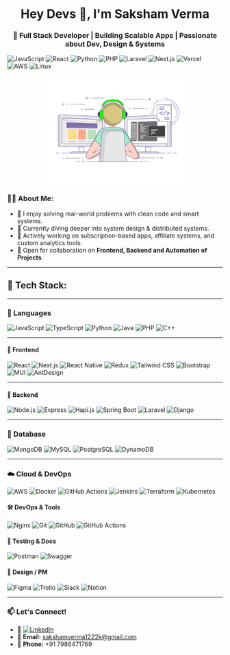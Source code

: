 <!-- Header Section -->
<h1 align="center">Hey Devs 👋, I'm Saksham Verma</h1>
<h3 align="center">🚀 Full Stack Developer | Building Scalable Apps | Passionate about Dev, Design & Systems</h3>


![JavaScript](https://img.shields.io/badge/Code-JavaScript-informational?style=flat&logo=javascript&color=F7DF1E)
![React](https://img.shields.io/badge/Framework-React-informational?style=flat&logo=react&color=61DAFB)
![Python](https://img.shields.io/badge/Code-Python-informational?style=flat&logo=python&color=3776AB)
![PHP](https://img.shields.io/badge/Code-PHP-informational?style=flat&logo=php&color=777BB4)
![Laravel](https://img.shields.io/badge/Framework-Laravel-informational?style=flat&logo=laravel&color=FF2D20)
![Next.js](https://img.shields.io/badge/Framework-Next.js-informational?style=flat&logo=next.js&color=000000)
![Vercel](https://img.shields.io/badge/Deployment-Vercel-informational?style=flat&logo=vercel&color=000000)
![AWS](https://img.shields.io/badge/Cloud-AWS-informational?style=flat&logo=amazon-aws&color=232F3E)
![Linux](https://img.shields.io/badge/System-Linux-informational?style=flat&logo=linux&color=FCC624)

<!-- GIF or Banner -->
<p align="center">
  <img src="https://raw.githubusercontent.com/mikonoid/mikonoid/main/images/gifs/coder3.gif" height="250" />
</p>

<!-- About Section -->
### 👨‍💻 About Me:
- 🧠 I enjoy solving real-world problems with clean code and smart systems.
- 🌱 Currently diving deeper into system design & distributed systems.
- 🎯 Actively working on subscription-based apps, affiliate systems, and custom analytics tools.
- 🤝 Open for collaboration on **Frontend, Backend and Automation of Projects**.

---

<!-- Languages and Tools with Icons -->
## 🧰 Tech Stack:

---

### 💬 Languages  
![JavaScript](https://img.shields.io/badge/-JavaScript-black?style=flat-square&logo=javascript) ![TypeScript](https://img.shields.io/badge/-TypeScript-3178c6?style=flat-square&logo=typescript&logoColor=white) ![Python](https://img.shields.io/badge/-Python-3776AB?style=flat-square&logo=python&logoColor=white) ![Java](https://img.shields.io/badge/-Java-007396?style=flat-square&logo=java) ![PHP](https://img.shields.io/badge/-PHP-777BB4?style=flat-square&logo=php&logoColor=white) ![C++](https://img.shields.io/badge/-C++-00599C?style=flat-square&logo=cplusplus&logoColor=white)

---

#### 🚀 Frontend
![React](https://img.shields.io/badge/-React-61DAFB?style=flat-square&logo=react&logoColor=black)  ![Next.js](https://img.shields.io/badge/-Next.js-000000?style=flat-square&logo=nextdotjs)  ![React Native](https://img.shields.io/badge/-React%20Native-20232A?style=flat-square&logo=react)  ![Redux](https://img.shields.io/badge/-Redux-764ABC?style=flat-square&logo=redux&logoColor=white)  ![Tailwind CSS](https://img.shields.io/badge/-TailwindCSS-38B2AC?style=flat-square&logo=tailwind-css&logoColor=white)  ![Bootstrap](https://img.shields.io/badge/-Bootstrap-563D7C?style=flat-square&logo=bootstrap)  ![MUI](https://img.shields.io/badge/-MUI-007FFF?style=flat-square&logo=mui&logoColor=white)  ![AntDesign](https://img.shields.io/badge/-AntDesign-0170FE?style=flat-square&logo=ant-design)

---

#### 🧱 Backend
![Node.js](https://img.shields.io/badge/-Node.js-339933?style=flat-square&logo=node.js&logoColor=white)  ![Express](https://img.shields.io/badge/-Express-000000?style=flat-square&logo=express&logoColor=white)  ![Hapi.js](https://img.shields.io/badge/-Hapi.js-FF6C37?style=flat-square&logo=hapi&logoColor=white)  ![Spring Boot](https://img.shields.io/badge/-SpringBoot-6DB33F?style=flat-square&logo=springboot&logoColor=white)  ![Laravel](https://img.shields.io/badge/-Laravel-F55247?style=flat-square&logo=laravel&logoColor=white)  ![Django](https://img.shields.io/badge/-Django-092E20?style=flat-square&logo=django&logoColor=white)

---

### 🧮 Database  
![MongoDB](https://img.shields.io/badge/-MongoDB-4DB33D?style=flat-square&logo=mongodb&logoColor=white)  ![MySQL](https://img.shields.io/badge/-MySQL-00758F?style=flat-square&logo=mysql&logoColor=white)  ![PostgreSQL](https://img.shields.io/badge/-PostgreSQL-336791?style=flat-square&logo=postgresql&logoColor=white)  ![DynamoDB](https://img.shields.io/badge/-DynamoDB-4053D6?style=flat-square&logo=amazon-dynamodb&logoColor=white)

---

### ☁️ Cloud & DevOps  
![AWS](https://img.shields.io/badge/-Amazon%20Web%20Services-232F3E?style=flat-square&logo=amazon-aws)  ![Docker](https://img.shields.io/badge/-Docker-2496ED?style=flat-square&logo=docker&logoColor=white)  ![GitHub Actions](https://img.shields.io/badge/-GitHub%20Actions-2088FF?style=flat-square&logo=github-actions&logoColor=white)  ![Jenkins](https://img.shields.io/badge/-Jenkins-D24939?style=flat-square&logo=jenkins&logoColor=white)  ![Terraform](https://img.shields.io/badge/-Terraform-7B42BC?style=flat-square&logo=terraform&logoColor=white)  ![Kubernetes](https://img.shields.io/badge/kubernetes-326CE5?&style=plastic&logo=kubernetes&logoColor=white)

#### 🛠️ DevOps & Tools
<p>
  <img src="https://cdn.jsdelivr.net/gh/devicons/devicon/icons/nginx/nginx-original.svg" width="40" title="Nginx"/>
  <img src="https://cdn.jsdelivr.net/gh/devicons/devicon/icons/git/git-original.svg" width="40" title="Git"/>
  <img src="https://cdn.jsdelivr.net/gh/devicons/devicon/icons/github/github-original.svg" width="40" title="GitHub"/>
  <img src="https://cdn.jsdelivr.net/gh/devicons/devicon/icons/githubactions/githubactions-original.svg" width="40" title="GitHub Actions"/>
</p>

#### 🧪 Testing & Docs

![Postman](https://img.shields.io/badge/Postman-FF6C37?style=for-the-badge&logo=Postman&logoColor=white)  ![Swagger](https://img.shields.io/badge/-Swagger-%23Clojure?style=for-the-badge&logo=swagger&logoColor=white)  

#### 🧠 Design / PM
![Figma](https://img.shields.io/badge/Figma-F24E1E?style=for-the-badge&logo=figma&logoColor=white)  ![Trello](https://img.shields.io/badge/Trello-0052CC?logo=trello&logoColor=fff)  ![Slack](https://img.shields.io/badge/Slack-purple?logo=slack&logoColor=white)  ![Notion](https://img.shields.io/badge/Notion-000000?style=for-the-badge&logo=notion&logoColor=white)

---

### 📫 Let's Connect!
- 💼 [![LinkedIn](https://img.shields.io/badge/-LinkedIn-blue?style=flat-square&logo=linkedin&logoColor=white)](https://www.linkedin.com/in/saksham-verma1222k)  
- 📧 **Email:** [sakshamverma1222k@gmail.com](mailto:sakshamverma1222k@gmail.com)
- 📱 **Phone:** +91 7986471769
<!-- 
- 🌐 [yourportfolio.dev](https://yourportfolio.dev)
-->

<!--
**sakshamverma1222k/sakshamverma1222k** is a ✨ _special_ ✨ repository because its `README.md` (this file) appears on your GitHub profile.

Here are some ideas to get you started:

- 🔭 I’m currently working on ...
- 🌱 I’m currently learning ...
- 👯 I’m looking to collaborate on ...
- 🤔 I’m looking for help with ...
- 💬 Ask me about ...
- 📫 How to reach me: ...
- 😄 Pronouns: ...
- ⚡ Fun fact: ...
-->
